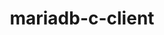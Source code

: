 ---
title: "mariadb-c-client"
layout: cache
categories: [package, develop]
meta: {"versions": ["3.3.8"], "compilers": ["gcc@=11.4.0"], "oss": ["ubuntu22.04"], "platforms": ["linux"], "targets": ["x86_64_v3"], "stacks": ["hep", "root"], "num_specs": 3, "num_specs_by_stack": {"hep": 3, "root": 3}}
spec_details: [{"hash": "zidf7hlclqzlospgkf7r52ybvkmycpuz", "compiler": "gcc@=11.4.0", "versions": ["3.3.8"], "os": "ubuntu22.04", "platform": "linux", "target": "x86_64_v3", "variants": ["build_system=cmake", "build_type=Release", "generator=make", "~ipo"], "stacks": ["hep", "root"], "size": "-", "tarball": "https://binaries.spack.io/develop/build_cache/linux-ubuntu22.04-x86_64_v3/gcc-11.4.0/mariadb-c-client-3.3.8/linux-ubuntu22.04-x86_64_v3-gcc-11.4.0-mariadb-c-client-3.3.8-zidf7hlclqzlospgkf7r52ybvkmycpuz.spack"}, {"hash": "trt6q2joklw67vzuavdynnlvh4456iu6", "compiler": "gcc@=11.4.0", "versions": ["3.3.8"], "os": "ubuntu22.04", "platform": "linux", "target": "x86_64_v3", "variants": ["build_system=cmake", "build_type=Release", "generator=make", "~ipo"], "stacks": ["hep", "root"], "size": "-", "tarball": "https://binaries.spack.io/develop/build_cache/linux-ubuntu22.04-x86_64_v3/gcc-11.4.0/mariadb-c-client-3.3.8/linux-ubuntu22.04-x86_64_v3-gcc-11.4.0-mariadb-c-client-3.3.8-trt6q2joklw67vzuavdynnlvh4456iu6.spack"}, {"hash": "udfrpyexwh4nmmbdrwbta3e3juvfutab", "compiler": "gcc@=11.4.0", "versions": ["3.3.8"], "os": "ubuntu22.04", "platform": "linux", "target": "x86_64_v3", "variants": ["build_system=cmake", "build_type=Release", "generator=make", "~ipo"], "stacks": ["hep", "root"], "size": "-", "tarball": "https://binaries.spack.io/develop/build_cache/linux-ubuntu22.04-x86_64_v3/gcc-11.4.0/mariadb-c-client-3.3.8/linux-ubuntu22.04-x86_64_v3-gcc-11.4.0-mariadb-c-client-3.3.8-udfrpyexwh4nmmbdrwbta3e3juvfutab.spack"}]
---